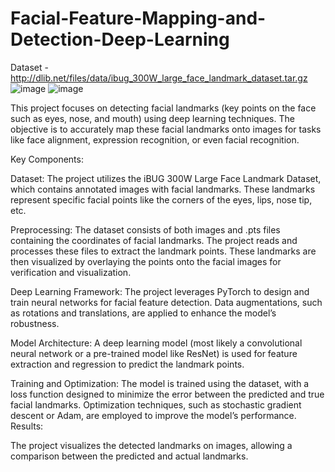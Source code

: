 # Facial-Feature-Mapping-and-Detection-Deep-Learning


Dataset - http://dlib.net/files/data/ibug_300W_large_face_landmark_dataset.tar.gz
![image](https://github.com/user-attachments/assets/42c46216-0478-4ee6-840e-1790347f6805)
![image](https://github.com/user-attachments/assets/0a47c41e-fd03-4172-aacd-4aa9707e5804)



This project focuses on detecting facial landmarks (key points on the face such as eyes, nose, and mouth) using deep learning techniques. The objective is to accurately map these facial landmarks onto images for tasks like face alignment, expression recognition, or even facial recognition.

Key Components:

Dataset: The project utilizes the iBUG 300W Large Face Landmark Dataset, which contains annotated images with facial landmarks. These landmarks represent specific facial points like the corners of the eyes, lips, nose tip, etc.

Preprocessing: The dataset consists of both images and .pts files containing the coordinates of facial landmarks. The project reads and processes these files to extract the landmark points. These landmarks are then visualized by overlaying the points onto the facial images for verification and visualization.

Deep Learning Framework: The project leverages PyTorch to design and train neural networks for facial feature detection.
Data augmentations, such as rotations and translations, are applied to enhance the model’s robustness.

Model Architecture: A deep learning model (most likely a convolutional neural network or a pre-trained model like ResNet) is used for feature extraction and regression to predict the landmark points.

Training and Optimization: The model is trained using the dataset, with a loss function designed to minimize the error between the predicted and true facial landmarks.
Optimization techniques, such as stochastic gradient descent or Adam, are employed to improve the model’s performance.
Results:

The project visualizes the detected landmarks on images, allowing a comparison between the predicted and actual landmarks.
